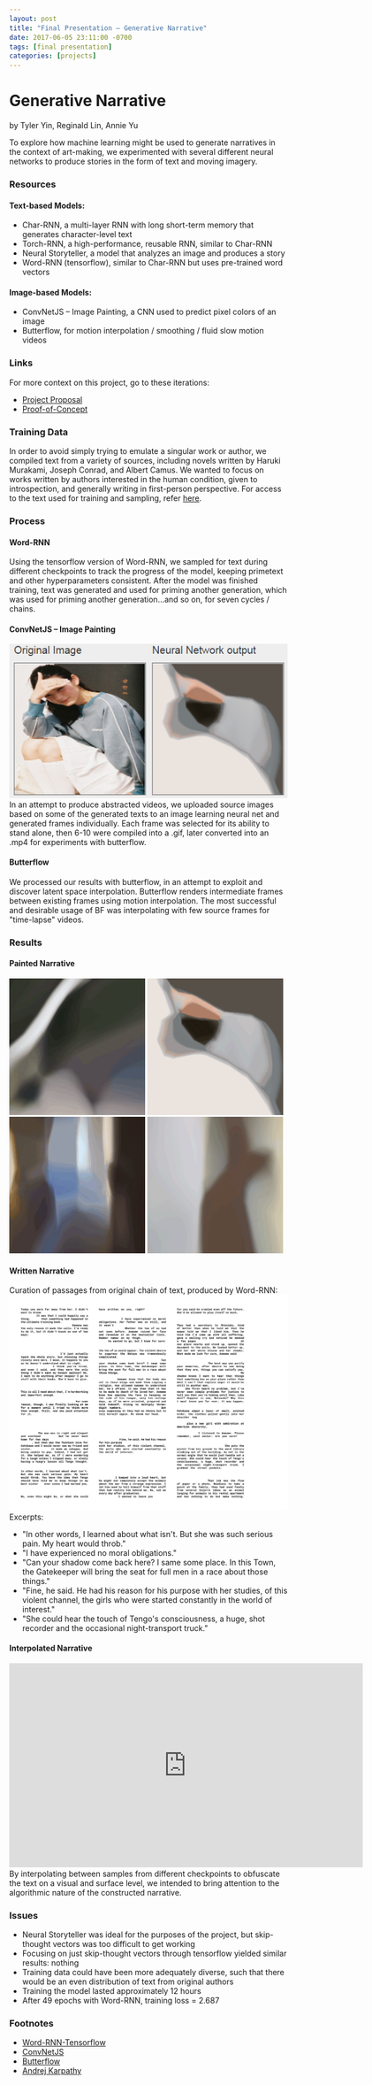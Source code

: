 ```yaml
---
layout: post
title: "Final Presentation – Generative Narrative"
date: 2017-06-05 23:11:00 -0700
tags: [final presentation]
categories: [projects]
---
```


# Generative Narrative
by Tyler Yin, Reginald Lin, Annie Yu  

To explore how machine learning might be used to generate narratives in the context of art-making, we experimented with several different neural networks to produce stories in the form of text and moving imagery. 




### Resources
#### Text-based Models:
  - Char-RNN, a multi-layer RNN with long short-term memory that generates character-level text
  - Torch-RNN, a high-performance, reusable RNN, similar to Char-RNN
  - Neural Storyteller, a model that analyzes an image and produces a story
  - Word-RNN (tensorflow), similar to Char-RNN but uses pre-trained word vectors  
  
#### Image-based Models:
  - ConvNetJS – Image Painting, a CNN used to predict pixel colors of an image
  - Butterflow, for motion interpolation / smoothing / fluid slow motion videos  


### Links  
For more context on this project, go to these iterations:
  - [Project Proposal](https://publicityreform.github.io/findbyimage/generative-narrative-project-proposal.html)
  - [Proof-of-Concept](https://publicityreform.github.io/findbyimage/generative-narrative-proof-of-concept.html)
  
  
### Training Data  
In order to avoid simply trying to emulate a singular work or author, we compiled text from a variety of sources, including novels written by Haruki Murakami, Joseph Conrad, and Albert Camus. We wanted to focus on works written by authors interested in the human condition, given to introspection, and generally writing in first-person perspective. For access to the text used for training and sampling, refer [here](assets/a-r-t-folder/fpn.txt).


### Process
#### Word-RNN
Using the tensorflow version of Word-RNN, we sampled for text during different checkpoints to track the progress of the model, keeping primetext and other hyperparameters consistent. After the model was finished training, text was generated and used for priming another generation, which was used for priming another generation...and so on, for seven cycles / chains.

#### ConvNetJS – Image Painting 
![A screencapture of the original image next to the generated image](assets/a-r-t-folder/5.PNG)  
In an attempt to produce abstracted videos, we uploaded source images based on some of the generated texts to an image learning neural net and generated frames individually. Each frame was selected for its ability to stand alone, then 6-10 were compiled into a .gif, later converted into an .mp4 for experiments with butterflow.

#### Butterflow
We processed our results with butterflow, in an attempt to exploit and discover latent space interpolation. Butterflow renders intermediate frames between existing frames using motion interpolation. The most successful and desirable usage of BF was interpolating with few source frames for "time-lapse" videos. 


### Results  
#### Painted Narrative  
![A moving abstraction generated from ConvNetJS](assets/a-r-t-folder/n1.gif)
![A moving abstraction generated from ConvNetJS](assets/a-r-t-folder/n2.gif)
![A moving abstraction generated from ConvNetJS](assets/a-r-t-folder/n3_1.gif)
![A moving abstraction generated from ConvNetJS](assets/a-r-t-folder/n4.gif)


#### Written Narrative  
Curation of passages from original chain of text, produced by Word-RNN:  
![A page of written text generated from Word-RNN](assets/a-r-t-folder/editingWordRNN-2.png)   
Excerpts:  
  - "In other words, I learned about what isn't. But she was such serious pain. My heart would throb."
  - "I have experienced no moral obligations."
  - "Can your shadow come back here? I same some place. In this Town, the Gatekeeper will bring the seat for full men in a race about those things."
  - "Fine, he said. He had his reason for his purpose with her studies, of this violent channel, the girls who were started constantly in the world of interest."
  - "She could hear the touch of Tengo's consciousness, a huge, shot recorder and the occasional night-transport truck."

#### Interpolated Narrative  
<iframe src="https://player.vimeo.com/video/220438705?title=0&byline=0&portrait=0" width="640" height="369" frameborder="0" webkitallowfullscreen mozallowfullscreen allowfullscreen></iframe>
By interpolating between samples from different checkpoints to obfuscate the text on a visual and surface level, we intended to bring attention to the algorithmic nature of the constructed narrative. 


### Issues  
  - Neural Storyteller was ideal for the purposes of the project, but skip-thought vectors was too difficult to get working
  - Focusing on just skip-thought vectors through tensorflow yielded similar results: nothing
  - Training data could have been more adequately diverse, such that there would be an even distribution of text from original authors  
  - Training the model lasted approximately 12 hours
  - After 49 epochs with Word-RNN, training loss = 2.687


### Footnotes
  - [Word-RNN-Tensorflow](https://github.com/hunkim/word-rnn-tensorflow)
  - [ConvNetJS](http://cs.stanford.edu/people/karpathy/convnetjs/demo/image_regression.html) 
  - [Butterflow](https://github.com/dthpham/butterflow)
  - [Andrej Karpathy](http://cs.stanford.edu/people/karpathy/)
